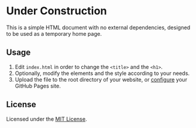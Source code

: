 # Under Construction

This is a simple HTML document with no external dependencies, designed to be used as a temporary home page.

## Usage

1. Edit `index.html` in order to change the `<title>` and the `<h1>`.
2. Optionally, modify the elements and the style according to your needs.
3. Upload the file to the root directory of your website, or [configure](https://docs.github.com/en/pages/configuring-a-custom-domain-for-your-github-pages-site) your GitHub Pages site.

## License

Licensed under the [MIT License](https://opensource.org/licenses/MIT).
